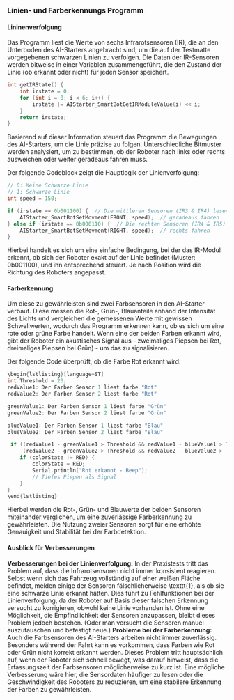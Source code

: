 ### Linien- und Farberkennungs Programm 

#### Lininenverfolgung
Das Programm liest die Werte von sechs Infrarotsensoren (IR), die an den Unterboden des AI-Starters angebracht sind, um die auf der Testmatte vorgegebenen schwarzen Linien zu verfolgen. Die Daten der IR-Sensoren werden bitweise in einer Variablen zusammengeführt, die den Zustand der Linie (ob erkannt oder nicht) für jeden Sensor speichert.

```cpp
int getIRState() {
    int irstate = 0;
    for (int i = 0; i < 6; i++) {
        irstate |= AIStarter_SmartBotGetIRModuleValue(i) << i;
    }
    return irstate;
}
```
Basierend auf dieser Information steuert das Programm die Bewegungen des AI-Starters, um die Linie präzise zu folgen. Unterschiedliche Bitmuster werden analysiert, um zu bestimmen, ob der Roboter nach links oder rechts ausweichen oder weiter geradeaus fahren muss.

Der folgende Codeblock zeigt die Hauptlogik der Linienverfolgung:
```cpp
// 0: Keine Schwarze Linie
// 1: Schwarze Linie
int speed = 150;

if (irstate == 0b001100) {  // Die mittleren Sensoren (IR3 & IR4) lesen die Schwarze Linie
    AIStarter_SmartBotSetMovment(FRONT, speed);  // geradeaus fahren
} else if (irstate == 0b000110) {  // Die rechten Sensoren (IR4 & IR5) lesen die Schwarze Linie
    AIStarter_SmartBotSetMovment(RIGHT, speed);  // rechts fahren
}
```
Hierbei handelt es sich um eine einfache Bedingung, bei der das IR-Modul erkennt, ob sich der Roboter exakt auf der Linie befindet (Muster: 0b001100), und ihn entsprechend steuert. Je nach Position wird die Richtung des Roboters angepasst.

#### Farberkennung
Um diese zu gewährleisten sind zwei Farbsensoren in den AI-Starter verbaut. Diese messen die Rot-, Grün-, Blauanteile anhand der Intensität des Lichts und vergleichen die gemessenen Werte mit gewissen Schwellwerten, wodurch das Programm erkennen kann, ob es sich um eine rote oder grüne Farbe handelt. Wenn eine der beiden Farben erkannt wird, gibt der Roboter ein akustisches Signal aus - zweimaliges Piepsen bei Rot, dreimaliges Piepsen bei Grün) - um das zu signalisieren.

Der folgende Code überprüft, ob die Farbe Rot erkannt wird:
```cpp
\begin{lstlisting}[language=ST]
int Threshold = 20;
redValue1: Der Farben Sensor 1 liest farbe "Rot"
redValue2: Der Farben Sensor 2 liest farbe "Rot"

greenValue1: Der Farben Sensor 1 liest farbe "Grün"
greenValue2: Der Farben Sensor 2 liest farbe "Grün"

blueValue1: Der Farben Sensor 1 liest farbe "Blau"
blueValue2: Der Farben Sensor 2 liest farbe "Blau"

 if ((redValue1 - greenValue1 > Threshold && redValue1 - blueValue1 > Threshold) &&
     (redValue2 - greenValue2 > Threshold && redValue2 - blueValue2 > Threshold)) {
    if (colorState != RED) {
        colorState = RED;
        Serial.println("Rot erkannt - Beep");
        // Tiefes Piepen als Signal
    }
}
\end{lstlisting}
```

Hierbei werden die Rot-, Grün- und Blauwerte der beiden Sensoren miteinander verglichen, um eine zuverlässige Farberkennung zu gewährleisten. Die Nutzung zweier Sensoren sorgt für eine erhöhte Genauigkeit und Stabilität bei der Farbdetektion.

#### Ausblick für Verbesserungen

**Verbesserungen bei der Linienverfolgung:** In der Praxistests tritt das Problem auf, dass die Infrarotsensoren nicht immer konsistent reagieren. Selbst wenn sich das Fahrzeug vollständig auf einer weißen Fläche befindet, melden einige der Sensoren fälschlicherweise \texttt{1}, als ob sie eine schwarze Linie erkannt hätten. Dies führt zu Fehlfunktionen bei der Linienverfolgung, da der Roboter auf Basis dieser falschen Erkennung versucht zu korrigieren, obwohl keine Linie vorhanden ist. Ohne eine Möglichkeit, die Empfindlichkeit der Sensoren anzupassen, bleibt dieses Problem jedoch bestehen. (Oder man versucht die Sensoren manuel auszutauschen und befestigt neue.)
**Probleme bei der Farberkennung:** Auch die Farbsensoren des AI-Starters arbeiten nicht immer zuverlässig. Besonders während der Fahrt kann es vorkommen, dass Farben wie Rot oder Grün nicht korrekt erkannt werden. Dieses Problem tritt hauptsächlich auf, wenn der Roboter sich schnell bewegt, was darauf hinweist, dass die Erfassungszeit der Farbsensoren möglicherweise zu kurz ist. Eine mögliche Verbesserung wäre hier, die Sensordaten häufiger zu lesen oder die Geschwindigkeit des Roboters zu reduzieren, um eine stabilere Erkennung der Farben zu gewährleisten.
